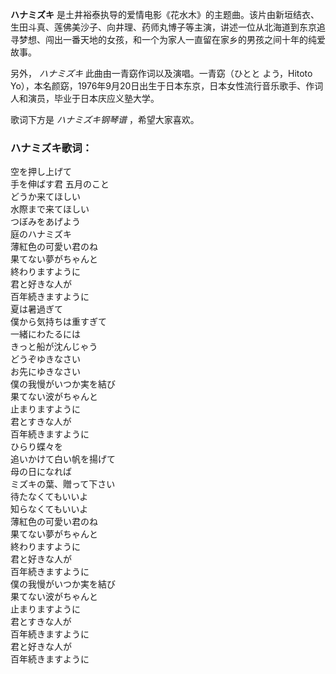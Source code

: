 

**ハナミズキ**
是土井裕泰执导的爱情电影《花水木》的主题曲。该片由新垣结衣、生田斗真、莲佛美沙子、向井理、药师丸博子等主演，讲述一位从北海道到东京追寻梦想、闯出一番天地的女孩，和一个为家人一直留在家乡的男孩之间十年的纯爱故事。

另外， _ハナミズキ_ 此曲由一青窈作词以及演唱。一青窈（ひとと よう，Hitoto
Yo），本名颜窈，1976年9月20日出生于日本东京，日本女性流行音乐歌手、作词人和演员，毕业于日本庆应义塾大学。

歌词下方是 _ハナミズキ钢琴谱_ ，希望大家喜欢。

### ハナミズキ歌词：

空を押し上げて  
手を伸ばす君 五月のこと  
どうか来てほしい  
水際まで来てほしい  
つぼみをあげよう  
庭のハナミズキ  
薄紅色の可愛い君のね  
果てない夢がちゃんと  
終わりますように  
君と好きな人が  
百年続きますように  
夏は暑過ぎて  
僕から気持ちは重すぎて  
一緒にわたるには  
きっと船が沈んじゃう  
どうぞゆきなさい  
お先にゆきなさい  
僕の我慢がいつか実を結び  
果てない波がちゃんと  
止まりますように  
君とすきな人が  
百年続きますように  
ひらり蝶々を  
追いかけて白い帆を揚げて  
母の日になれば  
ミズキの葉、贈って下さい  
待たなくてもいいよ  
知らなくてもいいよ  
薄紅色の可愛い君のね  
果てない夢がちゃんと  
終わりますように  
君と好きな人が  
百年続きますように  
僕の我慢がいつか実を結び  
果てない波がちゃんと  
止まりますように  
君とすきな人が  
百年続きますように  
君と好きな人が  
百年続きますように

